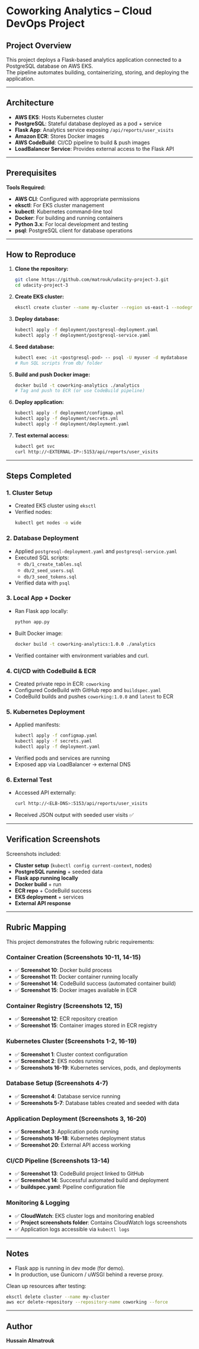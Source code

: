 # Coworking Analytics – Cloud DevOps Project

## Project Overview
This project deploys a Flask-based analytics application connected to a PostgreSQL database on AWS EKS.  
The pipeline automates building, containerizing, storing, and deploying the application.

---

## Architecture
- **AWS EKS**: Hosts Kubernetes cluster
- **PostgreSQL**: Stateful database deployed as a pod + service
- **Flask App**: Analytics service exposing `/api/reports/user_visits`
- **Amazon ECR**: Stores Docker images
- **AWS CodeBuild**: CI/CD pipeline to build & push images
- **LoadBalancer Service**: Provides external access to the Flask API

---

## Prerequisites

**Tools Required:**
- **AWS CLI**: Configured with appropriate permissions
- **eksctl**: For EKS cluster management
- **kubectl**: Kubernetes command-line tool
- **Docker**: For building and running containers
- **Python 3.x**: For local development and testing
- **psql**: PostgreSQL client for database operations

---

## How to Reproduce

1. **Clone the repository:**
   ```bash
   git clone https://github.com/matrouk/udacity-project-3.git
   cd udacity-project-3
   ```

2. **Create EKS cluster:**
   ```bash
   eksctl create cluster --name my-cluster --region us-east-1 --nodegroup-name my-nodes --node-type t3.small --nodes 1 --nodes-min 1 --nodes-max 2
   ```

3. **Deploy database:**
   ```bash
   kubectl apply -f deployment/postgresql-deployment.yaml
   kubectl apply -f deployment/postgresql-service.yaml
   ```

4. **Seed database:**
   ```bash
   kubectl exec -it <postgresql-pod> -- psql -U myuser -d mydatabase
   # Run SQL scripts from db/ folder
   ```

5. **Build and push Docker image:**
   ```bash
   docker build -t coworking-analytics ./analytics
   # Tag and push to ECR (or use CodeBuild pipeline)
   ```

6. **Deploy application:**
   ```bash
   kubectl apply -f deployment/configmap.yml
   kubectl apply -f deployment/secrets.yml
   kubectl apply -f deployment/deployment.yaml
   ```

7. **Test external access:**
   ```bash
   kubectl get svc
   curl http://<EXTERNAL-IP>:5153/api/reports/user_visits
   ```

---

## Steps Completed

### 1. Cluster Setup
- Created EKS cluster using `eksctl`
- Verified nodes:
  ```bash
  kubectl get nodes -o wide
  ```

### 2. Database Deployment
- Applied `postgresql-deployment.yaml` and `postgresql-service.yaml`
- Executed SQL scripts:
  - `db/1_create_tables.sql`
  - `db/2_seed_users.sql`
  - `db/3_seed_tokens.sql`
- Verified data with `psql`

### 3. Local App + Docker
- Ran Flask app locally:
  ```bash
  python app.py
  ```
- Built Docker image:
  ```bash
  docker build -t coworking-analytics:1.0.0 ./analytics
  ```
- Verified container with environment variables and curl.

### 4. CI/CD with CodeBuild & ECR
- Created private repo in ECR: `coworking`
- Configured CodeBuild with GitHub repo and `buildspec.yaml`
- CodeBuild builds and pushes `coworking:1.0.0` and `latest` to ECR

### 5. Kubernetes Deployment
- Applied manifests:
  ```bash
  kubectl apply -f configmap.yaml
  kubectl apply -f secrets.yaml
  kubectl apply -f deployment.yaml
  ```
- Verified pods and services are running
- Exposed app via LoadBalancer → external DNS

### 6. External Test
- Accessed API externally:
  ```bash
  curl http://<ELB-DNS>:5153/api/reports/user_visits
  ```
- Received JSON output with seeded user visits ✅

---

## Verification Screenshots

Screenshots included:
- **Cluster setup** (`kubectl config current-context`, nodes)
- **PostgreSQL running** + seeded data
- **Flask app running locally**
- **Docker build** + run
- **ECR repo** + CodeBuild success
- **EKS deployment** + services
- **External API response**

---

## Rubric Mapping

This project demonstrates the following rubric requirements:

### **Container Creation (Screenshots 10-11, 14-15)**
- ✅ **Screenshot 10**: Docker build process
- ✅ **Screenshot 11**: Docker container running locally
- ✅ **Screenshot 14**: CodeBuild success (automated container build)
- ✅ **Screenshot 15**: Docker images available in ECR

### **Container Registry (Screenshots 12, 15)**
- ✅ **Screenshot 12**: ECR repository creation
- ✅ **Screenshot 15**: Container images stored in ECR registry

### **Kubernetes Cluster (Screenshots 1-2, 16-19)**
- ✅ **Screenshot 1**: Cluster context configuration
- ✅ **Screenshot 2**: EKS nodes running
- ✅ **Screenshots 16-19**: Kubernetes services, pods, and deployments

### **Database Setup (Screenshots 4-7)**
- ✅ **Screenshot 4**: Database service running
- ✅ **Screenshots 5-7**: Database tables created and seeded with data

### **Application Deployment (Screenshots 3, 16-20)**
- ✅ **Screenshot 3**: Application pods running
- ✅ **Screenshots 16-18**: Kubernetes deployment status
- ✅ **Screenshot 20**: External API access working

### **CI/CD Pipeline (Screenshots 13-14)**
- ✅ **Screenshot 13**: CodeBuild project linked to GitHub
- ✅ **Screenshot 14**: Successful automated build and deployment
- ✅ **buildspec.yaml**: Pipeline configuration file

### **Monitoring & Logging**
- ✅ **CloudWatch**: EKS cluster logs and monitoring enabled
- ✅ **Project screenshots folder**: Contains CloudWatch logs screenshots
- ✅ Application logs accessible via `kubectl logs`

---

## Notes

- Flask app is running in dev mode (for demo).
- In production, use Gunicorn / uWSGI behind a reverse proxy.

Clean up resources after testing:
```bash
eksctl delete cluster --name my-cluster
aws ecr delete-repository --repository-name coworking --force
```

---

## Author

**Hussain Almatrouk**
